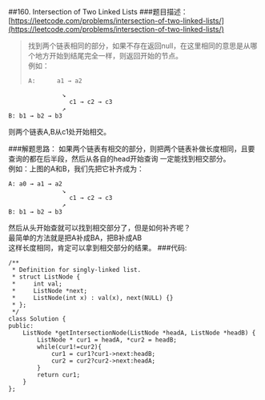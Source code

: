##160. Intersection of Two Linked Lists
###题目描述：[https://leetcode.com/problems/intersection-of-two-linked-lists/](https://leetcode.com/problems/intersection-of-two-linked-lists/)
> 找到两个链表相同的部分，如果不存在返回null，在这里相同的意思是从哪个地方开始到结尾完全一样，则返回开始的节点。    
> 例如：
> 
>     A:      a1 → a2
                   ↘
                     c1 → c2 → c3
                   ↗            
    B: b1 → b2 → b3
 则两个链表A,B从c1处开始相交。
 
###解题思路：
如果两个链表有相交的部分，则把两个链表补做长度相同，且要查询的都在后半段，然后从各自的head开始查询 一定能找到相交部分。    
例如：上图的A和B，我们先把它补齐成为：    

    A: a0 → a1 → a2
                   ↘
                     c1 → c2 → c3
                   ↗            
    B: b1 → b2 → b3
然后从头开始查就可以找到相交部分了，但是如何补齐呢？    
最简单的方法就是把A补成BA，把B补成AB    
这样长度相同，肯定可以拿到相交部分的结果。
###代码:	    
 
	/**
	 * Definition for singly-linked list.
	 * struct ListNode {
	 *     int val;
	 *     ListNode *next;
	 *     ListNode(int x) : val(x), next(NULL) {}
	 * };
	 */
	class Solution {
	public:
	    ListNode *getIntersectionNode(ListNode *headA, ListNode *headB) {
	        ListNode * cur1 = headA, *cur2 = headB;
	        while(cur1!=cur2){
	            cur1 = cur1?cur1->next:headB;
	            cur2 = cur2?cur2->next:headA;
	        }
	        return cur1;
	    }
	};
